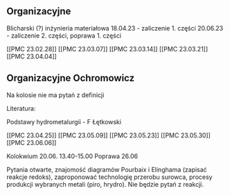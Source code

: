 ## Organizacyjne

Blicharski (?) inżynieria materiałowa 
18.04.23 - zaliczenie 1. części
20.06.23 - zaliczenie 2. części, poprawa 1. części

[[PMC 23.02.28]]
[[PMC 23.03.07]]
[[PMC 23.03.14]]
[[PMC 23.03.21]]
[[PMC 23.04.04]]

## Organizacyjne Ochromowicz

Na kolosie nie ma pytań z definicji

Literatura:

Podstawy hydrometalurgii - F Łętkowski

[[PMC 23.04.25]]
[[PMC 23.05.09]]
[[PMC 23.05.23]]
[[PMC 23.05.30]]
[[PMC 23.06.06]]

Kolokwium 20.06. 13.40-15.00
Poprawa 26.06

Pytania otwarte, znajomość diagramów Pourbaix i Elinghama (zapisać reakcje redoks), zaproponować technologię przerobu surowca, procesy produkcji wybranych metali (piro, hrydro). Nie będzie pytań z reakcji.  